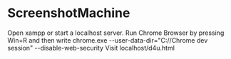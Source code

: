 # ScreenshotMachine

Open xampp or start a localhost server.
Run Chrome Browser by pressing Win+R and then write chrome.exe --user-data-dir="C://Chrome dev session" --disable-web-security
Visit localhost/d4u.html

